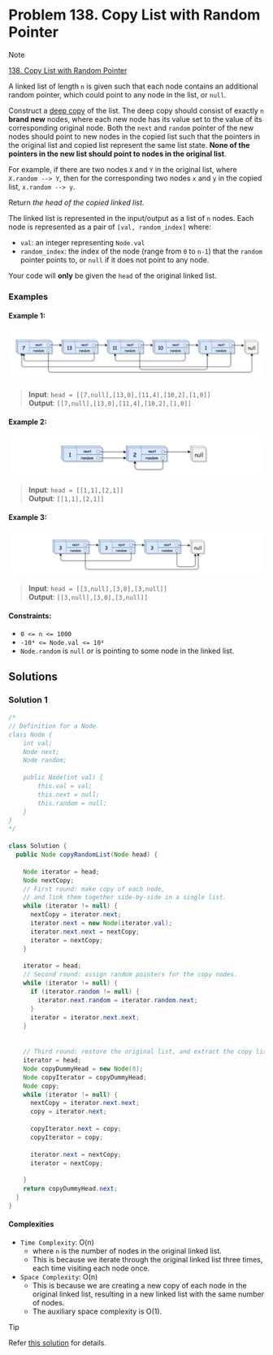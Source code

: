 # Problem 138. Copy List with Random Pointer

> [!NOTE]
> [138. Copy List with Random Pointer](https://leetcode.com/problems/copy-list-with-random-pointer/description/?envType=study-plan-v2&envId=top-interview-150)

A linked list of length `n` is given such that each node contains an additional random pointer, which could point to any node in the list, or `null`.

Construct a [deep copy](https://en.wikipedia.org/wiki/Object_copying#Deep_copy) of the list. The deep copy should consist of exactly `n` **brand new** nodes, where each new node has its value set to the value of its corresponding original node. Both the `next` and `random` pointer of the new nodes should point to new nodes in the copied list such that the pointers in the original list and copied list represent the same list state. **None of the pointers in the new list should point to nodes in the original list**.

For example, if there are two nodes `X` and `Y` in the original list, where `X.random --> Y`, then for the corresponding two nodes `x` and `y` in the copied list, `x.random --> y`.

Return _the head of the copied linked list_.

The linked list is represented in the input/output as a list of `n` nodes. Each node is represented as a pair of `[val, random_index]` where:
- `val`: an integer representing `Node.val`
- `random_index`: the index of the node (range from `0` to `n-1`) that the `random` pointer points to, or `null` if it does not point to any node.

Your code will **only** be given the `head` of the original linked list.

### Examples

#### Example 1:

![0138-01.png](./images/0138-01.png)
> **Input**: `head = [[7,null],[13,0],[11,4],[10,2],[1,0]]`<br/>
> **Output**: `[[7,null],[13,0],[11,4],[10,2],[1,0]]`

#### Example 2:

![0138-02.png](./images/0138-02.png)
> **Input**: `head = [[1,1],[2,1]]`<br/>
> **Output**: `[[1,1],[2,1]]`

#### Example 3:

![0138-03.png](./images/0138-03.png)
> **Input**: `head = [[3,null],[3,0],[3,null]]`<br/>
> **Output**: `[[3,null],[3,0],[3,null]]`

#### Constraints:

- `0 <= n <= 1000`
- `-10⁴ <= Node.val <= 10⁴`
- `Node.random` is `null` or is pointing to some node in the linked list.

## Solutions

### Solution 1

```java
/*
// Definition for a Node.
class Node {
    int val;
    Node next;
    Node random;

    public Node(int val) {
        this.val = val;
        this.next = null;
        this.random = null;
    }
}
*/

class Solution {
  public Node copyRandomList(Node head) {

    Node iterator = head;
    Node nextCopy;
    // First round: make copy of each node,
    // and link them together side-by-side in a single list.
    while (iterator != null) {
      nextCopy = iterator.next;
      iterator.next = new Node(iterator.val);
      iterator.next.next = nextCopy;
      iterator = nextCopy;
    }

    iterator = head;
    // Second round: assign random pointers for the copy nodes.
    while (iterator != null) {
      if (iterator.random != null) {
        iterator.next.random = iterator.random.next;
      }
      iterator = iterator.next.next;
    }


    // Third round: restore the original list, and extract the copy list.
    iterator = head;
    Node copyDummyHead = new Node(0);
    Node copyIterator = copyDummyHead;
    Node copy;
    while (iterator != null) {
      nextCopy = iterator.next.next;
      copy = iterator.next;

      copyIterator.next = copy;
      copyIterator = copy;

      iterator.next = nextCopy;
      iterator = nextCopy;

    }
    return copyDummyHead.next;
  }
}
```

#### Complexities

- `Time Complexity`: O(n)
    - where `n` is the number of nodes in the original linked list.
    - This is because we iterate through the original linked list three times, each time visiting each node once.
- `Space Complexity`: O(n)
    - This is because we are creating a new copy of each node in the original linked list, resulting in a new linked list with the same number of nodes.
    - The auxiliary space complexity is O(1).

> [!TIP]
> Refer [this solution](https://leetcode.com/problems/copy-list-with-random-pointer/solutions/43491/a-solution-with-constant-space-complexity-o-1-and-linear-time-complexity-o-n/) for details.
